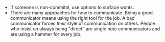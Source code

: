 - If someone is non-commital, use options to surface wants.
- There are many approaches for how to communicate. Being a good communicator means using the right tool for the job. A bad communicator forces _their_ style of communication on others. People who insist on always being "direct" are single note communicators and are using a hammer for every job.
